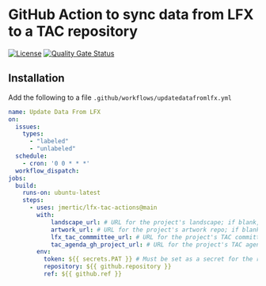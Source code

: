 # GitHub Action to sync data from LFX to a TAC repository

[![License](https://img.shields.io/github/license/jmertic/lfx-landscape-tools)](LICENSE)
[![Quality Gate Status](https://sonarcloud.io/api/project_badges/measure?project=jmertic_lfx-tac-actions&metric=alert_status)](https://sonarcloud.io/summary/new_code?id=jmertic_lfx-tac-actions)

## Installation

Add the following to a file `.github/workflows/updatedatafromlfx.yml`

```yaml
name: Update Data From LFX
on:
  issues:
    types:
      - "labeled"
      - "unlabeled"
  schedule:
    - cron: '0 0 * * *'
  workflow_dispatch:
jobs:
  build:
    runs-on: ubuntu-latest
    steps:
      - uses: jmertic/lfx-tac-actions@main
        with:
            landscape_url: # URL for the project's landscape; if blank, project data from the landscape won't be pulled
            artwork_url: # URL for the project's artwork repo; if blank, artwork from the artwork repo won't be pulled 
            lfx_tac_commmittee_url: # URL for the project's TAC committee in LFX; if blank, committee data won't be pulled
            tac_agenda_gh_project_url: # URL for the project's TAC agenda 
        env:
          token: ${{ secrets.PAT }} # Must be set as a secret for the repo; required access is 'read:discussion, read:org, read:project, repo'
          repository: ${{ github.repository }}
          ref: ${{ github.ref }}
```
